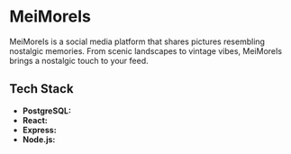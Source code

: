 # MeiMoreIs

MeiMoreIs is a social media platform that shares pictures resembling nostalgic memories. From scenic landscapes to vintage vibes, MeiMoreIs brings a nostalgic touch to your feed.

## Tech Stack

- **PostgreSQL:**
- **React:** 
- **Express:** 
- **Node.js:** 
